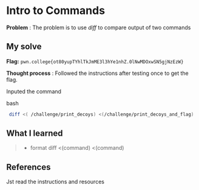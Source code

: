 
# Intro to Commands 

**Problem** : The problem is to use *diff* to compare output of two commands

## My solve

**Flag:** `pwn.college{ot80yupTYhlTkJmME3l3hYe1nhZ.0lNwMDOxwSN5gjNzEzW}`

**Thought process** :   Followed the instructions after testing once to get the flag.

Inputed the command

bash
```bash
 diff <( /challenge/print_decoys) <(/challenge/print_decoys_and_flag)

```


## What I learned
> * format diff <(command) <(command)
> 

## References 
Jst read the instructions and resources
